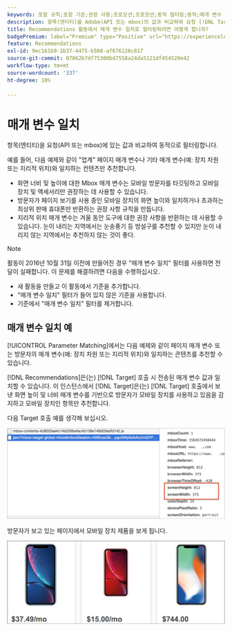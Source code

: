 ```yaml
---
keywords: 포함 규칙;포함 기준;권장 사항;프로모션;프로모션;동적 필터링;동적;매개 변수 일치
description: 항목(엔티티)을 Adobe(API 또는 mbox)의 값과 비교하여 요청 [!DNL Target] Recommendations에서 동적으로 필터링하는 방법을 알아봅니다.
title: Recommendations 활동에서 매개 변수 일치로 필터링하려면 어떻게 합니까?
badgePremium: label="Premium" type="Positive" url="https://experienceleague.adobe.com/docs/target/using/introduction/intro.html?lang=en#premium newtab=true" tooltip="Target Premium에 포함된 내용을 확인합니다."
feature: Recommendations
exl-id: 9ec161b9-1b37-4475-b508-af676126c817
source-git-commit: 07062b7df75300bd7558a24da5121df454520e42
workflow-type: tm+mt
source-wordcount: '337'
ht-degree: 10%

---
```


# 매개 변수 일치

항목(엔티티)을 요청(API 또는 mbox)에 있는 값과 비교하여 동적으로 필터링합니다.

예를 들어, 다음 예제와 같이 &quot;업계&quot; 페이지 매개 변수나 기타 매개 변수(예: 장치 차원 또는 지리적 위치)와 일치하는 컨텐츠만 추천합니다.

* 화면 너비 및 높이에 대한 Mbox 매개 변수는 모바일 방문자를 타깃팅하고 모바일 장치 및 액세서리만 권장하는 데 사용할 수 있습니다.
* 방문자가 페이지 보기를 사용 중인 모바일 장치의 화면 높이와 일치하거나 초과하는 최상위 판매 휴대폰만 반환하는 권장 사항 규칙을 만듭니다.
* 지리적 위치 매개 변수는 겨울 동안 도구에 대한 권장 사항을 반환하는 데 사용할 수 있습니다. 눈이 내리는 지역에서는 눈송풍기 등 방설구를 추천할 수 있지만 눈이 내리지 않는 지역에서는 추천하지 않는 것이 좋다.

>[!NOTE]
>
>활동이 2016년 10월 31일 이전에 만들어진 경우 &quot;매개 변수 일치&quot; 필터를 사용하면 전달이 실패합니다. 이 문제를 해결하려면 다음을 수행하십시오.
>
>* 새 활동을 만들고 이 활동에서 기준을 추가합니다.
>* &quot;매개 변수 일치&quot; 필터가 들어 있지 않은 기준을 사용합니다.
>* 기준에서 &quot;매개 변수 일치&quot; 필터를 제거합니다.

## 매개 변수 일치 예

[!UICONTROL Parameter Matching]에서는 다음 예제와 같이 페이지 매개 변수 또는 방문자의 매개 변수(예: 장치 차원 또는 지리적 위치)와 일치하는 콘텐츠를 추천할 수 있습니다.

[!DNL Recommendations]은(는) [!DNL Target] 호출 시 전송된 매개 변수 값과 일치할 수 있습니다. 이 인스턴스에서 [!DNL Target]은(는) [!DNL Target] 호출에서 보낸 화면 높이 및 너비 매개 변수를 기반으로 방문자가 모바일 장치를 사용하고 있음을 감지하고 모바일 장치인 항목만 추천합니다.

다음 Target 호출 예를 생각해 보십시오.

![대상 호출](/help/main/c-recommendations/c-algorithms/assets/example-target-call-2.png)

방문자가 보고 있는 페이지에서 모바일 장치 제품을 보게 됩니다.

![모바일 장치 제품](/help/main/c-recommendations/c-algorithms/assets/phones.png)
